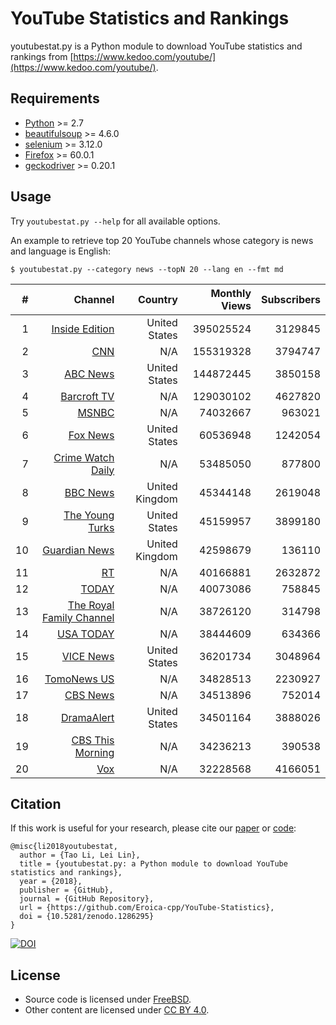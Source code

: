 YouTube Statistics and Rankings
====
youtubestat.py is a Python module to download YouTube statistics and rankings from [https://www.kedoo.com/youtube/](https://www.kedoo.com/youtube/).

Requirements
----
* [Python](https://www.python.org/download/releases/2.7.2/) >= 2.7
* [beautifulsoup](https://www.crummy.com/software/BeautifulSoup/?#Download) >= 4.6.0
* [selenium](https://www.seleniumhq.org/) >= 3.12.0
* [Firefox](https://www.mozilla.org/en-US/firefox/new/) >= 60.0.1
* [geckodriver](https://github.com/mozilla/geckodriver/releases) >= 0.20.1

Usage
----
Try `youtubestat.py --help` for all available options.

An example to retrieve top 20 YouTube channels whose category is news and language is English:
```
$ youtubestat.py --category news --topN 20 --lang en --fmt md
```
| # | Channel | Country | Monthly Views | Subscribers |
|----:|----:|----:|----:|----:|
| 1 | [Inside Edition](https://www.youtube.com/channel/UC9k-yiEpRHMNVOnOi_aQK8w) | United States | 395025524 | 3129845 |
| 2 | [CNN](https://www.youtube.com/channel/UCupvZG-5ko_eiXAupbDfxWw) | N/A | 155319328 | 3794747 |
| 3 | [ABC News](https://www.youtube.com/channel/UCBi2mrWuNuyYy4gbM6fU18Q) | United States | 144872445 | 3850158 |
| 4 | [Barcroft TV](https://www.youtube.com/channel/UCfwx98Wty7LhdlkxL5PZyLA) | N/A | 129030102 | 4627820 |
| 5 | [MSNBC](https://www.youtube.com/channel/UCaXkIU1QidjPwiAYu6GcHjg) | N/A | 74032667 | 963021 |
| 6 | [Fox News](https://www.youtube.com/channel/UCXIJgqnII2ZOINSWNOGFThA) | United States | 60536948 | 1242054 |
| 7 | [Crime Watch Daily](https://www.youtube.com/channel/UC69uYUqvx-vw4luuX7aHNLQ) | N/A | 53485050 | 877800 |
| 8 | [BBC News](https://www.youtube.com/channel/UC16niRr50-MSBwiO3YDb3RA) | United Kingdom | 45344148 | 2619048 |
| 9 | [The Young Turks](https://www.youtube.com/channel/UC1yBKRuGpC1tSM73A0ZjYjQ) | United States | 45159957 | 3899180 |
| 10 | [Guardian News](https://www.youtube.com/channel/UCIRYBXDze5krPDzAEOxFGVA) | United Kingdom | 42598679 | 136110 |
| 11 | [RT](https://www.youtube.com/channel/UCpwvZwUam-URkxB7g4USKpg) | N/A | 40166881 | 2632872 |
| 12 | [TODAY](https://www.youtube.com/channel/UChDKyKQ59fYz3JO2fl0Z6sg) | N/A | 40073086 | 758845 |
| 13 | [The Royal Family Channel](https://www.youtube.com/channel/UCCvgLV2Ixb8KCemj-UtXZ-g) | N/A | 38726120 | 314798 |
| 14 | [USA TODAY](https://www.youtube.com/channel/UCP6HGa63sBC7-KHtkme-p-g) | N/A | 38444609 | 634366 |
| 15 | [VICE News](https://www.youtube.com/channel/UCZaT_X_mc0BI-djXOlfhqWQ) | United States | 36201734 | 3048964 |
| 16 | [TomoNews US](https://www.youtube.com/channel/UCt-WqkTyKK1_70U4bb4k4lQ) | N/A | 34828513 | 2230927 |
| 17 | [CBS News](https://www.youtube.com/channel/UC8p1vwvWtl6T73JiExfWs1g) | N/A | 34513896 | 752014 |
| 18 | [DramaAlert](https://www.youtube.com/channel/UC11PvrGPzo6Y7Zc6-e9cAKg) | United States | 34501164 | 3888026 |
| 19 | [CBS This Morning](https://www.youtube.com/channel/UC-SJ6nODDmufqBzPBwCvYvQ) | N/A | 34236213 | 390538 |
| 20 | [Vox](https://www.youtube.com/channel/UCLXo7UDZvByw2ixzpQCufnA) | N/A | 32228568 | 4166051 |

Citation
----
If this work is useful for your research, please cite our [paper](https://library.nextrans.org/) or [code](https://github.com/Eroica-cpp/YouTube-Statistics):
```
@misc{li2018youtubestat,
  author = {Tao Li, Lei Lin},
  title = {youtubestat.py: a Python module to download YouTube statistics and rankings},
  year = {2018},
  publisher = {GitHub},
  journal = {GitHub Repository},
  url = {https://github.com/Eroica-cpp/YouTube-Statistics},
  doi = {10.5281/zenodo.1286295}
}
```
[![DOI](https://zenodo.org/badge/136710691.svg)](https://zenodo.org/badge/latestdoi/136710691)

License
----
* Source code is licensed under [FreeBSD](https://opensource.org/licenses/BSD-2-Clause).
* Other content are licensed under [CC BY 4.0](https://creativecommons.org/licenses/by/4.0/).

